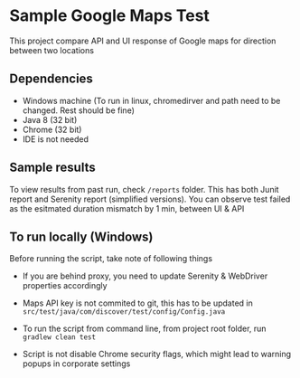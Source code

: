 # Sample Google Maps Test
This project compare API and UI response of Google maps 
for direction between two locations

## Dependencies
 - Windows machine 
   (To run in linux, chromedirver and path need to be changed. Rest should be fine)
 - Java 8 (32 bit)
 - Chrome (32 bit)
 - IDE is not needed

## Sample results 
To view results from past run, check ```/reports``` folder. 
This has both Junit report and Serenity report (simplified versions). 
You can observe test failed as the esitmated duration mismatch by 1 min,
between UI & API

## To run locally (Windows)
Before running the script, take note of following things

 - If you are behind proxy, you need to update Serenity & WebDriver
   properties accordingly
   
 - Maps  API key is not commited to git, this has to be updated in
   ```src/test/java/com/discover/test/config/Config.java```
 
 - To run the script from command line, from project root folder, run
   ```gradlew clean test```
   
 - Script is not disable Chrome security flags, which might lead to
   warning popups in corporate settings